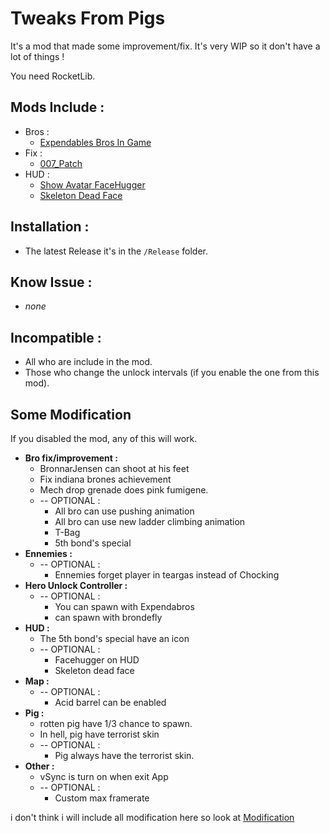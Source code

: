 # Tweaks From Pigs
 It's a mod that made some improvement/fix. It's very WIP so it don't have a lot of things !  
   
 You need RocketLib.

 
 ## Mods Include :
 * Bros :
    * [Expendables Bros In Game](../Tweaks%20From%20Pigs%20-%20Mod%20Standalone/Expendables%20Bros%20In%20Game)  
 * Fix :
    * [007_Patch](../Tweaks%20From%20Pigs%20-%20Mod%20Standalone/007_Patch)
 * HUD :
    * [Show Avatar FaceHugger](../Tweaks%20From%20Pigs%20-%20Mod%20Standalone/Show%20Avatar%20FaceHugger)
    * [Skeleton Dead Face](../Tweaks%20From%20Pigs%20-%20Mod%20Standalone/Skeleton%20Dead%20Face)

## Installation :
 * The latest Release it's in the `/Release` folder.

## Know Issue :
 * *none*

 ## Incompatible :
 * All who are include in the mod.
 * Those who change the unlock intervals (if you enable the one from this mod).

 ## Some Modification
 If you disabled the mod, any of this will work.
 - **Bro fix/improvement :**
	- BronnarJensen can shoot at his feet
	- Fix indiana brones achievement
	- Mech drop grenade does pink fumigene.
	- -- OPTIONAL :
		- All bro can use pushing animation
		- All bro can use new ladder climbing animation
		- T-Bag
		- 5th bond's special
- **Ennemies :**
	- -- OPTIONAL :
		- Ennemies forget player in teargas instead of Chocking
- **Hero Unlock Controller :**
	- -- OPTIONAL :
		- You can spawn with Expendabros
		- can spawn with brondefly
- **HUD :**
	- The 5th bond's special have an icon
	- -- OPTIONAL :
		- Facehugger on HUD
		- Skeleton dead face
- **Map :**
	- -- OPTIONAL :
		- Acid barrel can be enabled
- **Pig :**
	- rotten pig have 1/3 chance to spawn.
	- In hell, pig have terrorist skin
	- -- OPTIONAL :
		- Pig always have the terrorist skin.
- **Other :**
	- vSync is turn on when exit App
	- -- OPTIONAL :
		- Custom max framerate  

 i don't think i will include all modification here so look at [Modification](/Modification/)